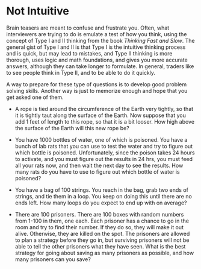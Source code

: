 # Not Intuitive

Brain teasers are meant to confuse and frustrate you. Often, what
interviewers are trying to do is emulate a test of how you think, using the
concept of Type I and II thinking from the book _Thinking Fast and Slow_. The
general gist of Type I and II is that Type I is the intuitive thinking
process and is quick, but may lead to mistakes, and Type II thinking is more
thorough, uses logic and math foundations, and gives you more accurate
answers, although they can take longer to formulate. In general, traders like
to see people think in Type II, and to be able to do it quickly.

A way to prepare for these type of questions is to develop good problem
solving skills. Another way is just to memorize enough and hope that you get
asked one of them.

- A rope is tied around the circumference of the Earth very tightly, so that it is tightly taut along
  the surface of the Earth. Now suppose that you add 1 feet of length to this rope, so that it is a bit
  looser. How high above the surface of the Earth will this new rope be?

- You have 1000 bottles of water, one of which is poisoned. You have a bunch of lab rats that you can
  use to test the water and try to figure out which bottle is poisoned. Unfortunately, since the poison
  takes 24 hours to activate, and you must figure out the results in 24 hrs, you must feed all your rats
  now, and then wait the next day to see the results. How many rats do you have to use to figure out which
  bottle of water is poisoned?

- You have a bag of 100 strings. You reach in the bag, grab two ends of
  strings, and tie them in a loop. You keep on doing this until there are no
  ends left. How many loops do you expect to end up with on average?
  
- There are 100 prisoners. There are 100 boxes with random numbers from 1-100 in them, one each. Each prisoner has a chance to go in the room and try to find their number. If they do so, they will make it out alive. Otherwise, they are killed on the spot. The prisoners are allowed to plan a strategy before they go in, but surviving prisoners will not be able to tell the other prisoners what they have seen. What is the best strategy for going about saving as many prisoners as possible, and how many prisoners can you save?
